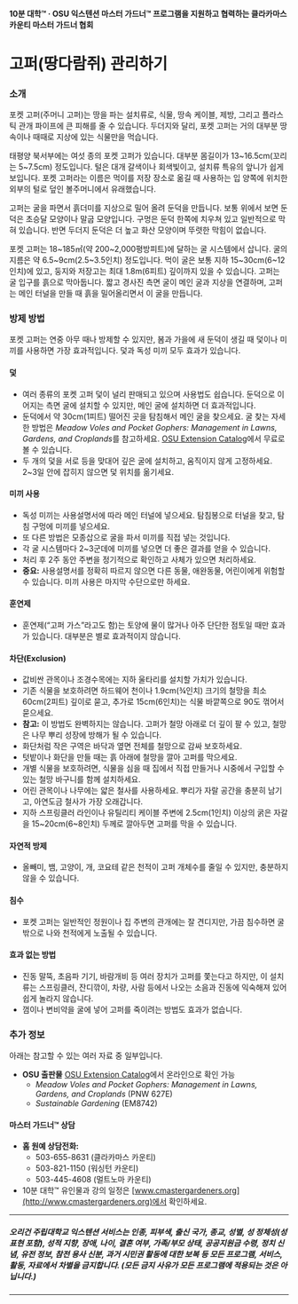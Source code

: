 #### 10분 대학™ · OSU 익스텐션 마스터 가드너™ 프로그램을 지원하고 협력하는 클라카마스 카운티 마스터 가드너 협회

# 고퍼(땅다람쥐) 관리하기

### 소개

포켓 고퍼(주머니 고퍼)는 땅을 파는 설치류로, 식물, 땅속 케이블, 제방, 그리고 플라스틱 관개 파이프에 큰 피해를 줄 수 있습니다. 두더지와 달리, 포켓 고퍼는 거의 대부분 땅속이나 때때로 지상에 있는 식물만을 먹습니다.

태평양 북서부에는 여섯 종의 포켓 고퍼가 있습니다. 대부분 몸길이가 13~16.5cm(꼬리는 5~7.5cm) 정도입니다. 털은 대개 갈색이나 회색빛이고, 설치류 특유의 앞니가 쉽게 보입니다. 포켓 고퍼라는 이름은 먹이를 저장 장소로 옮길 때 사용하는 입 양쪽에 위치한 외부의 털로 덮인 볼주머니에서 유래했습니다.

고퍼는 굴을 파면서 흙더미를 지상으로 밀어 올려 둔덕을 만듭니다. 보통 위에서 보면 둔덕은 초승달 모양이나 말굽 모양입니다. 구멍은 둔덕 한쪽에 치우쳐 있고 일반적으로 막혀 있습니다. 반면 두더지 둔덕은 더 높고 화산 모양이며 뚜렷한 막힘이 없습니다.

포켓 고퍼는 18~185㎡(약 200~2,000평방피트)에 달하는 굴 시스템에서 삽니다. 굴의 지름은 약 6.5~9cm(2.5~3.5인치) 정도입니다. 먹이 굴은 보통 지하 15~30cm(6~12인치)에 있고, 둥지와 저장고는 최대 1.8m(6피트) 깊이까지 있을 수 있습니다. 고퍼는 굴 입구를 흙으로 막아둡니다. 짧고 경사진 측면 굴이 메인 굴과 지상을 연결하며, 고퍼는 메인 터널을 만들 때 흙을 밀어올리면서 이 굴을 만듭니다.

### 방제 방법

포켓 고퍼는 연중 아무 때나 방제할 수 있지만, 봄과 가을에 새 둔덕이 생길 때 덫이나 미끼를 사용하면 가장 효과적입니다. 덫과 독성 미끼 모두 효과가 있습니다.

#### 덫

- 여러 종류의 포켓 고퍼 덫이 널리 판매되고 있으며 사용법도 쉽습니다. 둔덕으로 이어지는 측면 굴에 설치할 수 있지만, 메인 굴에 설치하면 더 효과적입니다.
- 둔덕에서 약 30cm(1피트) 떨어진 곳을 탐침해서 메인 굴을 찾으세요. 굴 찾는 자세한 방법은 *Meadow Voles and Pocket Gophers: Management in Lawns, Gardens, and Croplands*를 참고하세요. [OSU Extension Catalog](http://extension.oregonstate.edu/catalog)에서 무료로 볼 수 있습니다.
- 두 개의 덫을 서로 등을 맞대어 깊은 굴에 설치하고, 움직이지 않게 고정하세요. 2~3일 안에 잡히지 않으면 덫 위치를 옮기세요.

#### 미끼 사용

- 독성 미끼는 사용설명서에 따라 메인 터널에 넣으세요. 탐침봉으로 터널을 찾고, 탐침 구멍에 미끼를 넣으세요.
- 또 다른 방법은 모종삽으로 굴을 파서 미끼를 직접 넣는 것입니다.
- 각 굴 시스템마다 2~3군데에 미끼를 넣으면 더 좋은 결과를 얻을 수 있습니다.
- 처리 후 2주 동안 주변을 정기적으로 확인하고 사체가 있으면 처리하세요.
- **중요:** 사용설명서를 정확히 따르지 않으면 다른 동물, 애완동물, 어린이에게 위험할 수 있습니다. 미끼 사용은 마지막 수단으로만 하세요.

#### 훈연제

- 훈연제(“고퍼 가스”라고도 함)는 토양에 물이 많거나 아주 단단한 점토일 때만 효과가 있습니다. 대부분은 별로 효과적이지 않습니다.

#### 차단(Exclusion)

- 값비싼 관목이나 조경수목에는 지하 울타리를 설치할 가치가 있습니다.
- 기존 식물을 보호하려면 하드웨어 천이나 1.9cm(¾인치) 크기의 철망을 최소 60cm(2피트) 깊이로 묻고, 추가로 15cm(6인치)는 식물 바깥쪽으로 90도 꺾어서 묻으세요.
- **참고:** 이 방법도 완벽하지는 않습니다. 고퍼가 철망 아래로 더 깊이 팔 수 있고, 철망은 나무 뿌리 성장에 방해가 될 수 있습니다.
- 화단처럼 작은 구역은 바닥과 옆면 전체를 철망으로 감싸 보호하세요.
- 텃밭이나 화단을 만들 때는 흙 아래에 철망을 깔아 고퍼를 막으세요.
- 개별 식물을 보호하려면, 식물을 심을 때 집에서 직접 만들거나 시중에서 구입할 수 있는 철망 바구니를 함께 설치하세요.
- 어린 관목이나 나무에는 얇은 철사를 사용하세요. 뿌리가 자랄 공간을 충분히 남기고, 아연도금 철사가 가장 오래갑니다.
- 지하 스프링클러 라인이나 유틸리티 케이블 주변에 2.5cm(1인치) 이상의 굵은 자갈을 15~20cm(6~8인치) 두께로 깔아두면 고퍼를 막을 수 있습니다.

#### 자연적 방제

- 올빼미, 뱀, 고양이, 개, 코요테 같은 천적이 고퍼 개체수를 줄일 수 있지만, 충분하지 않을 수 있습니다.

#### 침수

- 포켓 고퍼는 일반적인 정원이나 집 주변의 관개에는 잘 견디지만, 가끔 침수하면 굴 밖으로 나와 천적에게 노출될 수 있습니다.

#### 효과 없는 방법

- 진동 말뚝, 초음파 기기, 바람개비 등 여러 장치가 고퍼를 쫓는다고 하지만, 이 설치류는 스프링클러, 잔디깎이, 차량, 사람 등에서 나오는 소음과 진동에 익숙해져 있어 쉽게 놀라지 않습니다.
- 껌이나 변비약을 굴에 넣어 고퍼를 죽이려는 방법도 효과가 없습니다.

### 추가 정보

아래는 참고할 수 있는 여러 자료 중 일부입니다.

- **OSU 출판물** [OSU Extension Catalog](https://catalog.extension.oregonstate.edu/)에서 온라인으로 확인 가능
  - *Meadow Voles and Pocket Gophers: Management in Lawns, Gardens, and Croplands* (PNW 627E)
  - *Sustainable Gardening* (EM8742)

#### 마스터 가드너™ 상담

- **홈 원예 상담전화:**
  - 503-655-8631 (클라카마스 카운티)
  - 503-821-1150 (워싱턴 카운티)
  - 503-445-4608 (멀트노마 카운티)
- 10분 대학™ 유인물과 강의 일정은 [www.cmastergardeners.org](http://www.cmastergardeners.org)에서 확인하세요.

---

##### 오리건 주립대학교 익스텐션 서비스는 인종, 피부색, 출신 국가, 종교, 성별, 성 정체성(성 표현 포함), 성적 지향, 장애, 나이, 결혼 여부, 가족/부모 상태, 공공지원금 수령, 정치 신념, 유전 정보, 참전 용사 신분, 과거 시민권 활동에 대한 보복 등 모든 프로그램, 서비스, 활동, 자료에서 차별을 금지합니다. (모든 금지 사유가 모든 프로그램에 적용되는 것은 아닙니다.)
---